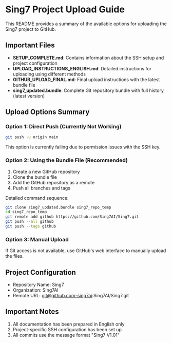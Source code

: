 # Sing7 Project Upload Guide

This README provides a summary of the available options for uploading the Sing7 project to GitHub.

## Important Files

- **SETUP_COMPLETE.md**: Contains information about the SSH setup and project configuration
- **UPLOAD_INSTRUCTIONS_ENGLISH.md**: Detailed instructions for uploading using different methods
- **GITHUB_UPLOAD_FINAL.md**: Final upload instructions with the latest bundle file
- **sing7_updated.bundle**: Complete Git repository bundle with full history (latest version)

## Upload Options Summary

### Option 1: Direct Push (Currently Not Working)
```bash
git push -u origin main
```
This option is currently failing due to permission issues with the SSH key.

### Option 2: Using the Bundle File (Recommended)
1. Create a new GitHub repository
2. Clone the bundle file
3. Add the GitHub repository as a remote
4. Push all branches and tags

Detailed command sequence:
```bash
git clone sing7_updated.bundle sing7_repo_temp
cd sing7_repo_temp
git remote add github https://github.com/Sing7AI/Sing7.git
git push --all github
git push --tags github
```

### Option 3: Manual Upload
If Git access is not available, use GitHub's web interface to manually upload the files.

## Project Configuration
- Repository Name: Sing7
- Organization: Sing7AI
- Remote URL: git@github.com-sing7ai:Sing7AI/Sing7.git

## Important Notes
1. All documentation has been prepared in English only
2. Project-specific SSH configuration has been set up
3. All commits use the message format "Sing7 V1.01" 